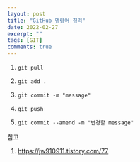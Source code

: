 ```yaml
---
layout: post
title: "GitHub 명령어 정리"
date: 2022-02-27
excerpt: ""
tags: [GIT]
comments: true
---
```


1. `git pull`

1. `git add .`

1. `git commit -m "message"`

1. `git push`

1. `git commit --amend -m "변경할 message"`

참고
1. <https://jw910911.tistory.com/77>